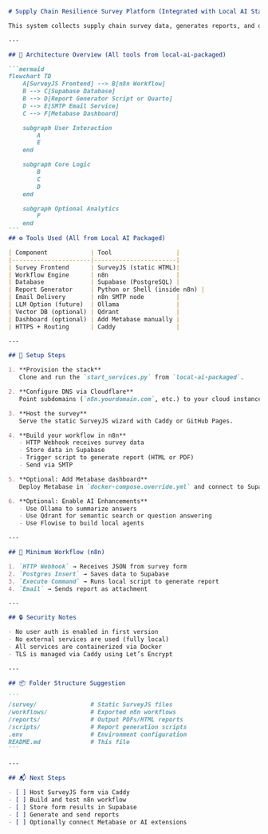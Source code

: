 ````markdown
# Supply Chain Resilience Survey Platform (Integrated with Local AI Stack)

This system collects supply chain survey data, generates reports, and delivers them via email — fully self-hosted using components from the [local-ai-packaged](https://github.com/coleam00/local-ai-packaged) stack.

---

## 🧩 Architecture Overview (All tools from local-ai-packaged)

```mermaid
flowchart TD
    A[SurveyJS Frontend] --> B[n8n Workflow]
    B --> C[Supabase Database]
    B --> D[Report Generator Script or Quarto]
    D --> E[SMTP Email Service]
    C --> F[Metabase Dashboard]

    subgraph User Interaction
        A
        E
    end

    subgraph Core Logic
        B
        C
        D
    end

    subgraph Optional Analytics
        F
    end
```
## ⚙️ Tools Used (All from Local AI Packaged)

| Component            | Tool                  |
|----------------------|-----------------------|
| Survey Frontend      | SurveyJS (static HTML)|
| Workflow Engine      | n8n                   |
| Database             | Supabase (PostgreSQL) |
| Report Generator     | Python or Shell (inside n8n) |
| Email Delivery       | n8n SMTP node         |
| LLM Option (future)  | Ollama                |
| Vector DB (optional) | Qdrant                |
| Dashboard (optional) | Add Metabase manually |
| HTTPS + Routing      | Caddy                 |

---

## 🧭 Setup Steps

1. **Provision the stack**  
   Clone and run the `start_services.py` from `local-ai-packaged`.

2. **Configure DNS via Cloudflare**  
   Point subdomains (`n8n.yourdomain.com`, etc.) to your cloud instance.

3. **Host the survey**  
   Serve the static SurveyJS wizard with Caddy or GitHub Pages.

4. **Build your workflow in n8n**  
   - HTTP Webhook receives survey data  
   - Store data in Supabase  
   - Trigger script to generate report (HTML or PDF)  
   - Send via SMTP  

5. **Optional: Add Metabase dashboard**  
   Deploy Metabase in `docker-compose.override.yml` and connect to Supabase.

6. **Optional: Enable AI Enhancements**  
   - Use Ollama to summarize answers  
   - Use Qdrant for semantic search or question answering  
   - Use Flowise to build local agents  

---

## 🧾 Minimum Workflow (n8n)

1. `HTTP Webhook` → Receives JSON from survey form  
2. `Postgres Insert` → Saves data to Supabase  
3. `Execute Command` → Runs local script to generate report  
4. `Email` → Sends report as attachment

---

## 🔒 Security Notes

- No user auth is enabled in first version  
- No external services are used (fully local)  
- All services are containerized via Docker  
- TLS is managed via Caddy using Let’s Encrypt

---

## 📦 Folder Structure Suggestion

```
/survey/               # Static SurveyJS files
/workflows/            # Exported n8n workflows
/reports/              # Output PDFs/HTML reports
/scripts/              # Report generation scripts
.env                   # Environment configuration
README.md              # This file
```

---

## 📬 Next Steps

- [ ] Host SurveyJS form via Caddy
- [ ] Build and test n8n workflow
- [ ] Store form results in Supabase
- [ ] Generate and send reports
- [ ] Optionally connect Metabase or AI extensions

